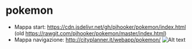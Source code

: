 # pokemon
- Mappa start: https://cdn.jsdelivr.net/gh/pjhooker/pokemon/index.html (old https://rawgit.com/pjhooker/pokemon/master/index.html)
- Mappa navigazione: http://cityplanner.it/webapp/pokemon/
![Alt text](http://www.cityplanner.it/wp-content/uploads/2016/08/20160820_Selezione_005-1-768x530.png "Mappa START per geolocalizzarsi")
